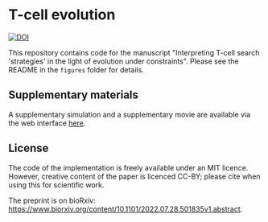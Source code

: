 # T-cell evolution

[![DOI](https://zenodo.org/badge/511920528.svg)](https://zenodo.org/badge/latestdoi/511920528)

This repository contains code for the manuscript 
"Interpreting T-cell search 'strategies' in the light of evolution under constraints".
Please see the README in the `figures` folder for details.

## Supplementary materials

A supplementary simulation and a supplementary movie are available via the web 
interface [here](https://ingewortel.github.io/2022-Tcell-evolution/).

## License

The code of the implementation is freely available under an MIT licence. 
However, creative content of the paper is licenced 
CC-BY; please cite when using this for scientific work.

The preprint is on bioRxiv: https://www.biorxiv.org/content/10.1101/2022.07.28.501835v1.abstract.
